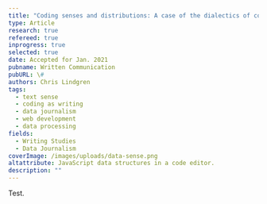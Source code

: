 ```yaml
---
title: "Coding senses and distributions: A case of the dialectics of coding with data"
type: Article
research: true
refereed: true
inprogress: true
selected: true
date: Accepted for Jan. 2021
pubname: Written Communication
pubURL: \#
authors: Chris Lindgren
tags:
  - text sense
  - coding as writing
  - data journalism
  - web development
  - data processing
fields:
  - Writing Studies
  - Data Journalism
coverImage: /images/uploads/data-sense.png
altattribute: JavaScript data structures in a code editor.
description: ""
---
```


Test.
